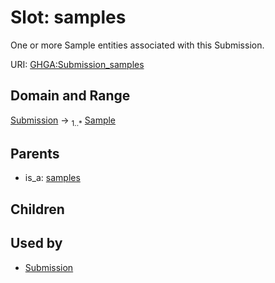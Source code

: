 
# Slot: samples


One or more Sample entities associated with this Submission.

URI: [GHGA:Submission_samples](https://w3id.org/GHGA/Submission_samples)


## Domain and Range

[Submission](Submission.md) &#8594;  <sub>1..\*</sub> [Sample](Sample.md)

## Parents

 *  is_a: [samples](samples.md)

## Children


## Used by

 * [Submission](Submission.md)
